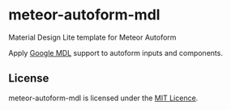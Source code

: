 # meteor-autoform-mdl
Material Design Lite template for Meteor Autoform

Apply [Google MDL](http://www.getmdl.io/started/) support to autoform inputs and components.

## License
meteor-autoform-mdl is licensed under the [MIT Licence](LICENSE).
